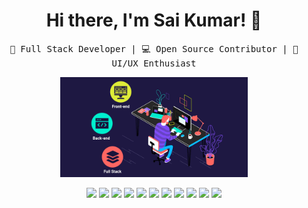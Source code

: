 <h1 align="center">Hi there, I'm Sai Kumar! 👋</h1>

<p align="center">
  <samp>
    🚀 Full Stack Developer | 💻 Open Source Contributor | 🎨 UI/UX Enthusiast
  </samp>
</p>

<p align="center">
  <img src="full-stack.gif" width="300">
</p>

<p align="center">
  <img src="https://img.shields.io/badge/-JavaScript-F7DF1E?style=flat-square&logo=javascript&logoColor=white" height="40">
  <img src="https://img.shields.io/badge/-Node.js-339933?style=flat-square&logo=node.js&logoColor=white" height="40">
  <img src="https://img.shields.io/badge/-React.js-61DAFB?style=flat-square&logo=react&logoColor=white" height="40">
  <img src="https://img.shields.io/badge/-Python-3776AB?style=flat-square&logo=python&logoColor=white" height="40">
  <img src="https://img.shields.io/badge/-HTML5-E34F26?style=flat-square&logo=html5&logoColor=white" height="40">
  <img src="https://img.shields.io/badge/-CSS3-1572B6?style=flat-square&logo=css3&logoColor=white" height="40">
  <img src="https://img.shields.io/badge/-Bootstrap-563D7C?style=flat-square&logo=bootstrap&logoColor=white" height="40">
  <img src="https://img.shields.io/badge/-Git-F05032?style=flat-square&logo=git&logoColor=white" height="40">
  <img src="https://img.shields.io/badge/-PHP-777BB4?style=flat-square&logo=php&logoColor=white" height="40">
  <img src="https://img.shields.io/badge/-Laravel-FF2D20?style=flat-square&logo=laravel&logoColor=white" height="40">
  <img src="https://img.shields.io/badge/-MySQL-4479A1?style=flat-square&logo=mysql&logoColor=white" height="40">
</p>
